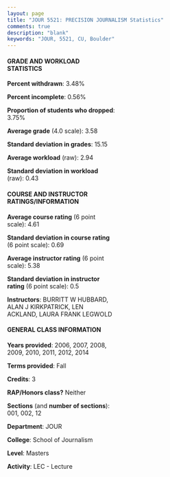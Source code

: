 ```yaml
---
layout: page
title: "JOUR 5521: PRECISION JOURNALISM Statistics"
comments: true
description: "blank"
keywords: "JOUR, 5521, CU, Boulder"
--- 
```

<head>
<script src="https://ajax.googleapis.com/ajax/libs/jquery/2.1.3/jquery.min.js"></script>
<script src="https://dl.dropboxusercontent.com/s/pc42nxpaw1ea4o9/highcharts.js?dl=0"></script>
<!-- <script src="../assets/js/highcharts.js"></script> -->
<style type="text/css">@font-face {
	font-family: "Bebas Neue";
	src: url(https://www.filehosting.org/file/details/544349/BebasNeue%20Regular.otf) format("opentype");
	}
	h1.Bebas { 
		font-family: "Bebas Neue", Verdana, Tahoma;
	}
</style>
</head>
<body>
	<div id="container" style="float: right; width: 45%; height: 88%; margin-left: 2.5%; margin-right: 2.5%;"></div>
	<script language="JavaScript">
		$(document).ready(function() {
		var chart = {type: 'column'};
		var title = {text: 'Grade Distribution'};
		var xAxis = {categories: ['A','B','C','D','F'],crosshair: true};
		var yAxis = {min: 0,title: {text: 'Percentage'}};
		var tooltip = {headerFormat: '<center><b><span style="font-size:20px">{point.key}</span></b></center>',
		               pointFormat: '<td style="padding:0"><b>{point.y:.1f}%</b></td>',
		               footerFormat: '</table>',shared: true,useHTML: true};
		var plotOptions = {column: {pointPadding: 0.0,borderWidth: 0}};  
		var credits = {enabled: false};var series= [{name: 'Percent',data: [67.76,30.26,0.0,0.66,1.32,]}];
		var json = {};
		json.chart = chart;
		json.title = title;
		json.tooltip = tooltip;
		json.xAxis = xAxis;
		json.yAxis = yAxis;  
		json.series = series;
		json.plotOptions = plotOptions;  
		json.credits = credits;
		$('#container').highcharts(json);
	});
	</script>
</body>
			   
#### GRADE AND WORKLOAD STATISTICS

**Percent withdrawn**: 3.48%

**Percent incomplete**: 0.56%

**Proportion of students who dropped**: 3.75%

**Average grade** (4.0 scale): 3.58

**Standard deviation in grades**: 15.15

**Average workload** (raw): 2.94

**Standard deviation in workload** (raw): 0.43

#### COURSE AND INSTRUCTOR RATINGS/INFORMATION

**Average course rating** (6 point scale): 4.61

**Standard deviation in course rating** (6 point scale): 0.69

**Average instructor rating** (6 point scale): 5.38

**Standard deviation in instructor rating** (6 point scale): 0.5

**Instructors**: BURRITT W HUBBARD, ALAN J KIRKPATRICK, LEN ACKLAND, LAURA FRANK LEGWOLD

#### GENERAL CLASS INFORMATION

**Years provided**: 2006, 2007, 2008, 2009, 2010, 2011, 2012, 2014

**Terms provided**: Fall

**Credits**: 3

**RAP/Honors class?** Neither

**Sections** (and **number of sections**): 001, 002, 12

**Department**: JOUR

**College**: School of Journalism

**Level**: Masters

**Activity**: LEC - Lecture